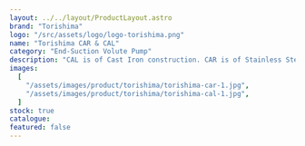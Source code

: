 ```yaml
---
layout: ../../layout/ProductLayout.astro
brand: "Torishima"
logo: "/src/assets/logo/logo-torishima.png"
name: "Torishima CAR & CAL"
category: "End-Suction Volute Pump"
description: "CAL is of Cast Iron construction. CAR is of Stainless Steel construction. CA series pumps are eco-friendly high efficiency pumps based on technology from Torishima enginereed pumps."
images:
  [
    "/assets/images/product/torishima/torishima-car-1.jpg",
    "/assets/images/product/torishima/torishima-cal-1.jpg",
  ]
stock: true
catalogue:
featured: false
---
```

